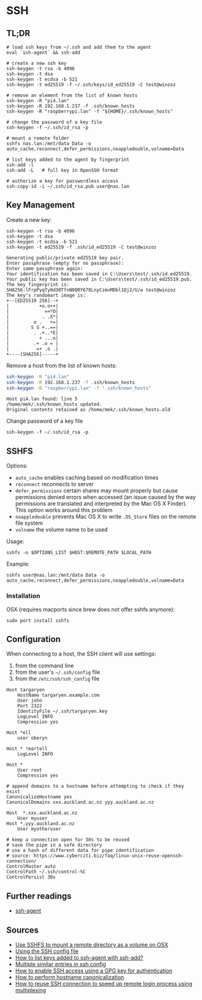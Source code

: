# SSH

## TL;DR

```shell
# load ssh keys from ~/.ssh and add them to the agent
eval `ssh-agent` && ssh-add

# create a new ssh key
ssh-keygen -t rsa -b 4096
ssh-keygen -t dsa
ssh-keygen -t ecdsa -b 521
ssh-keygen -t ed25519 -f ~/.ssh/keys/id_ed25519 -C test@winzoz

# remove an element from the list of known hosts
ssh-keygen -R "pi4.lan"
ssh-keygen -R 192.168.1.237 -f .ssh/known_hosts
ssh-keygen -R "raspberrypi.lan" -f "${HOME}/.ssh/known_hosts"

# change the password of a key file
ssh-keygen -f ~/.ssh/id_rsa -p

# mount a remote folder
sshfs nas.lan:/mnt/data Data -o auto_cache,reconnect,defer_permissions,noappledouble,volname=Data

# list keys added to the agent by fingerprint
ssh-add -l
ssh-add -L   # full key in OpenSSH format

# authorize a key for passwordless access
ssh-copy-id -i ~/.ssh/id_rsa.pub user@nas.lan
```

## Key Management

Create a new key:

```shell
ssh-keygen -t rsa -b 4096
ssh-keygen -t dsa
ssh-keygen -t ecdsa -b 521
ssh-keygen -t ed25519 -f .ssh/id_ed25519 -C test@winzoz
```

```plaintext
Generating public/private ed25519 key pair.
Enter passphrase (empty for no passphrase):
Enter same passphrase again:
Your identification has been saved in C:\Users\test/.ssh/id_ed25519.
Your public key has been saved in C:\Users\test/.ssh/id_ed25519.pub.
The key fingerprint is:
SHA256:lFrpPyqTy0d30TfnN0QRY678LnyCzmvMDbl1Qj2/U/w test@winzoz
The key's randomart image is:
+--[ED25519 256]--+
|           +o.o++|
|             ==*O|
|            . .X*|
|         o .   +=|
|        S S +..==|
|         . .+..*E|
|           + ...o|
|         .+ .o = |
|          =+ .o .|
+----[SHA256]-----+
```

Remove a host from the list of known hosts:

```sh
ssh-keygen -R "pi4.lan"
ssh-keygen -R 192.168.1.237 -f .ssh/known_hosts
ssh-keygen -R "raspberrypi.lan" -f ".ssh/known_hosts"
```

```plaintext
Host pi4.lan found: line 5
/home/mek/.ssh/known_hosts updated.
Original contents retained as /home/mek/.ssh/known_hosts.old
```

Change password of a key file

```shell
ssh-keygen -f ~/.ssh/id_rsa -p
```

## SSHFS

Options:

- `auto_cache` enables caching based on modification times
- `reconnect` reconnects to server
- `defer_permissions` certain shares may mount properly but cause permissions denied errors when accessed (an issue caused by the way permissions are translated and interpreted by the Mac OS X Finder). This option works around this problem
- `noappledouble` prevents Mac OS X to write `.DS_Store` files on the remote file system
- `volname` the volume name to be used

Usage:

```shell
sshfs -o $OPTIONS_LIST $HOST:$REMOTE_PATH $LOCAL_PATH
```

Example:

```shell
sshfs user@nas.lan:/mnt/data Data -o auto_cache,reconnect,defer_permissions,noappledouble,volname=Data
```

### Installation

OSX (requires macports since brew does not offer sshfs anymore):

```shell
sudo port install sshfs
```

## Configuration

When connecting to a host, the SSH client will use settings:

1. from the command line
1. from the user's `~/.ssh/config` file
1. from the `/etc/ssh/ssh_config` file

```ssh-config
Host targaryen
    HostName targaryen.example.com
    User john
    Port 2322
    IdentityFile ~/.ssh/targaryen.key
    LogLevel INFO
    Compression yes

Host *ell
    user oberyn

Host * !martell
    LogLevel INFO

Host *
    User root
    Compression yes
```

```ssh-config
# append domains to a hostname before attempting to check if they exist
CanonicalizeHostname yes
CanonicalDomains xxx.auckland.ac.nz yyy.auckland.ac.nz

Host  *.xxx.auckland.ac.nz
    User myuser
Host *.yyy.auckland.ac.nz
    User myotheruser
```

```ssh-config
# keep a connection open for 30s to be reused
# save the pipe in a safe directory
# use a hash of different data for pipe identification
# source: https://www.cyberciti.biz/faq/linux-unix-reuse-openssh-connection/
ControlMaster auto
ControlPath ~/.ssh/control-%C
ControlPersist 30s
```

## Further readings

- [ssh-agent]

## Sources

- [Use SSHFS to mount a remote directory as a volume on OSX]
- [Using the SSH config file]
- [How to list keys added to ssh-agent with ssh-add?]
- [Multiple similar entries in ssh config]
- [How to enable SSH access using a GPG key for authentication]
- [How to perform hostname canonicalization]
- [How to reuse SSH connection to speed up remote login process using multiplexing]

[ssh-agent]: https://www.ssh.com/academy/ssh/agent

[how to enable ssh access using a gpg key for authentication]: https://opensource.com/article/19/4/gpg-subkeys-ssh
[how to list keys added to ssh-agent with ssh-add?]: https://unix.stackexchange.com/questions/58969/how-to-list-keys-added-to-ssh-agent-with-ssh-add
[how to perform hostname canonicalization]: https://sleeplessbeastie.eu/2020/08/24/how-to-perform-hostname-canonicalization/
[how to reuse ssh connection to speed up remote login process using multiplexing]: https://www.cyberciti.biz/faq/linux-unix-reuse-openssh-connection/
[multiple similar entries in ssh config]: https://unix.stackexchange.com/questions/61655/multiple-similar-entries-in-ssh-config
[use sshfs to mount a remote directory as a volume on osx]: https://benohead.com/mac-os-x-use-sshfs-to-mount-a-remote-directory-as-a-volume/
[using the ssh config file]: https://linuxize.com/post/using-the-ssh-config-file/
